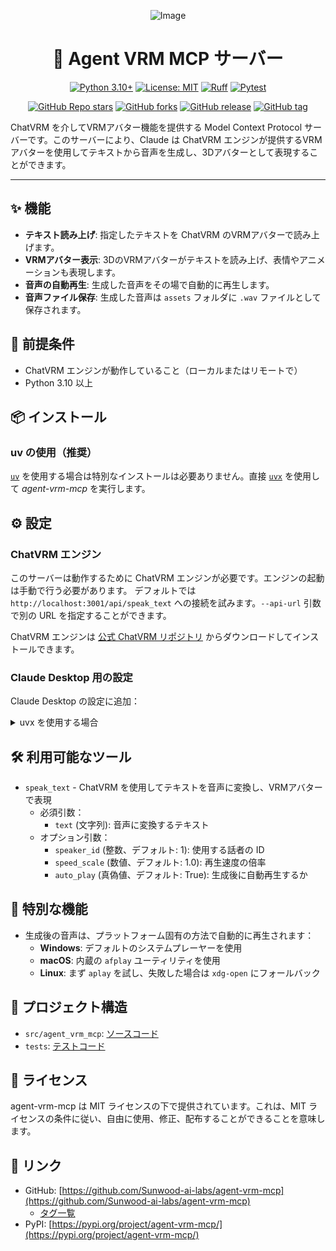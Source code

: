 <div align="center">

![Image](https://github.com/user-attachments/assets/702f7c91-1a23-41f0-8b7a-3ea4ce43ce2c)

# 🤖 Agent VRM MCP サーバー

</div>


<div align="center">

[![Python 3.10+](https://img.shields.io/badge/python-3.10+-blue.svg)](https://www.python.org/downloads/release/python-3100/)
[![License: MIT](https://img.shields.io/badge/License-MIT-yellow.svg)](https://opensource.org/licenses/MIT)
[![Ruff](https://img.shields.io/endpoint?url=https://raw.githubusercontent.com/astral-sh/ruff/main/assets/badge/v2.json)](https://github.com/astral-sh/ruff)
[![Pytest](https://img.shields.io/badge/tested%20with-pytest-00AEEF?logo=pytest)](https://pytest.org)

[![GitHub Repo stars](https://img.shields.io/github/stars/Sunwood-ai-labs/agent-vrm-mcp?style=social)](https://github.com/Sunwood-ai-labs/agent-vrm-mcp/stargazers)
[![GitHub forks](https://img.shields.io/github/forks/Sunwood-ai-labs/agent-vrm-mcp?style=social)](https://github.com/Sunwood-ai-labs/agent-vrm-mcp/network/members)
[![GitHub release](https://img.shields.io/github/v/release/Sunwood-ai-labs/agent-vrm-mcp)](https://github.com/Sunwood-ai-labs/agent-vrm-mcp/releases)
[![GitHub tag](https://img.shields.io/github/v/tag/Sunwood-ai-labs/agent-vrm-mcp)](https://github.com/Sunwood-ai-labs/agent-vrm-mcp/tags)

</div>

ChatVRM を介してVRMアバター機能を提供する Model Context Protocol サーバーです。このサーバーにより、Claude は ChatVRM エンジンが提供するVRMアバターを使用してテキストから音声を生成し、3Dアバターとして表現することができます。

---


## ✨ 機能

- **テキスト読み上げ**: 指定したテキストを ChatVRM のVRMアバターで読み上げます。
- **VRMアバター表示**: 3DのVRMアバターがテキストを読み上げ、表情やアニメーションも表現します。
- **音声の自動再生**: 生成した音声をその場で自動的に再生します。
- **音声ファイル保存**: 生成した音声は `assets` フォルダに `.wav` ファイルとして保存されます。

## 🚀 前提条件

- ChatVRM エンジンが動作していること（ローカルまたはリモートで）
- Python 3.10 以上

## 📦 インストール

### uv の使用（推奨）

[`uv`](https://docs.astral.sh/uv/) を使用する場合は特別なインストールは必要ありません。直接 [`uvx`](https://docs.astral.sh/uv/guides/tools/) を使用して *agent-vrm-mcp* を実行します。

## ⚙️ 設定

### ChatVRM エンジン

このサーバーは動作するために ChatVRM エンジンが必要です。エンジンの起動は手動で行う必要があります。
デフォルトでは `http://localhost:3001/api/speak_text` への接続を試みます。`--api-url` 引数で別の URL を指定することができます。

ChatVRM エンジンは [公式 ChatVRM リポジトリ](https://github.com/pixiv/ChatVRM) からダウンロードしてインストールできます。

### Claude Desktop 用の設定

Claude Desktop の設定に追加：

<details>
<summary>uvx を使用する場合</summary>

```json
{
  "mcpServers": {
    "vrm": {
      "command": "uvx",
      "args": ["agent-vrm-mcp", "--api-url=http://localhost:3001/api/speak_text"]
    }
  }
}

```
</details>

## 🛠️ 利用可能なツール

- `speak_text` - ChatVRM を使用してテキストを音声に変換し、VRMアバターで表現
  - 必須引数：
    - `text` (文字列): 音声に変換するテキスト
  - オプション引数：
    - `speaker_id` (整数、デフォルト: 1): 使用する話者の ID
    - `speed_scale` (数値、デフォルト: 1.0): 再生速度の倍率
    - `auto_play` (真偽値、デフォルト: True): 生成後に自動再生するか

## 🎵 特別な機能

- 生成後の音声は、プラットフォーム固有の方法で自動的に再生されます：
  - **Windows**: デフォルトのシステムプレーヤーを使用
  - **macOS**: 内蔵の `afplay` ユーティリティを使用
  - **Linux**: まず `aplay` を試し、失敗した場合は `xdg-open` にフォールバック

## 📁 プロジェクト構造

- `src/agent_vrm_mcp`: [ソースコード](./src/agent_vrm_mcp/README.md)
- `tests`: [テストコード](./tests/README.md)

## 📄 ライセンス

agent-vrm-mcp は MIT ライセンスの下で提供されています。これは、MIT ライセンスの条件に従い、自由に使用、修正、配布することができることを意味します。


## 🔗 リンク

- GitHub: [https://github.com/Sunwood-ai-labs/agent-vrm-mcp](https://github.com/Sunwood-ai-labs/agent-vrm-mcp)
  - [タグ一覧](https://github.com/Sunwood-ai-labs/agent-vrm-mcp/tags)
- PyPI: [https://pypi.org/project/agent-vrm-mcp/](https://pypi.org/project/agent-vrm-mcp/)